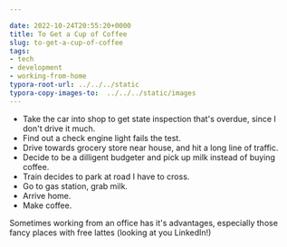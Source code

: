 ```yaml
---

date: 2022-10-24T20:55:20+0000
title: To Get a Cup of Coffee
slug: to-get-a-cup-of-coffee
tags:
- tech
- development
- working-from-home
typora-root-url: ../../../static
typora-copy-images-to:  ../../../static/images
---
```


- Take the car into shop to get state inspection that's overdue, since I don't drive it much.
- Find out a check engine light fails the test.
- Drive towards grocery store near house, and hit a long line of traffic.
- Decide to be a dilligent budgeter and pick up milk instead of buying coffee.
- Train decides to park at road I have to cross.
- Go to gas station, grab milk.
- Arrive home.
- Make coffee.

Sometimes working from an office has it's advantages, especially those fancy places with free lattes (looking at you LinkedIn!)
